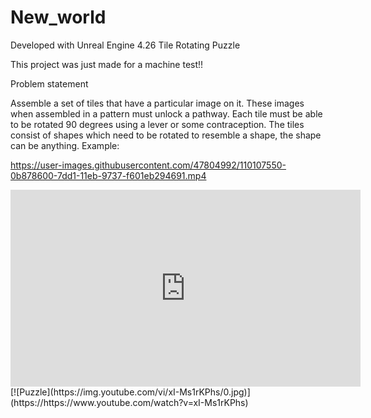 # New_world

Developed with Unreal Engine 4.26
Tile Rotating Puzzle

This project was just made for a machine test!!

Problem statement

Assemble a set of tiles that have a particular image on it.
These images when assembled in a pattern must unlock a pathway.
Each tile must be able to be rotated 90 degrees using a lever or some contraception.
The tiles consist of shapes which need to be rotated to resemble a shape, the shape can be
anything.
Example:


https://user-images.githubusercontent.com/47804992/110107550-0b878600-7dd1-11eb-9737-f601eb294691.mp4

<iframe width="560" height="315" src="https://www.youtube.com/embed/xI-Ms1rKPhs" frameborder="0" allow="accelerometer; autoplay; clipboard-write; encrypted-media; gyroscope; picture-in-picture" allowfullscreen></iframe>
[![Puzzle](https://img.youtube.com/vi/xI-Ms1rKPhs/0.jpg)](https://https://www.youtube.com/watch?v=xI-Ms1rKPhs)
